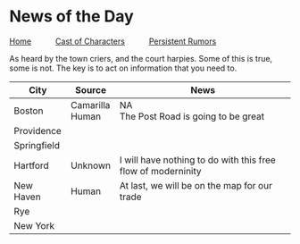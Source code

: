 # News of the Day
[Home](https://mikeofmany.github.io/OldBostonPost/) &nbsp; &nbsp; &nbsp; &nbsp; &nbsp; [Cast of Characters](coc.md) &nbsp; &nbsp; &nbsp; &nbsp; &nbsp; [Persistent Rumors](rumors.md)

As heard by the town criers, and the court harpies. Some of this is true, some is not. The key is to act on information that you need to.


| City | Source | News |
| --- | --- | ---|
| Boston | Camarilla<br>Human | NA<br>The Post Road is going to be great |
| Providence |
| Springfield |
| Hartford | Unknown | I will have nothing to do with this free flow of moderninity |
| New Haven | Human | At last, we will be on the map for our trade |
| Rye |
| New York | 

